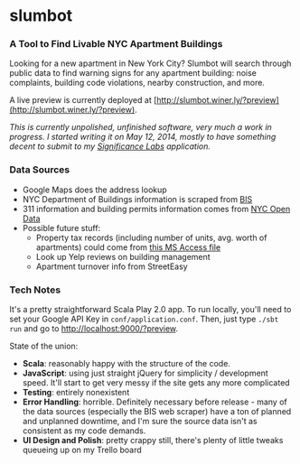 #  slumbot

### A Tool to Find Livable NYC Apartment Buildings

Looking for a new apartment in New York City?  Slumbot will search through public data to find warning signs for any 
apartment building: noise complaints, building code violations, nearby construction, and more.

A live preview is currently deployed at [http://slumbot.winer.ly/?preview](http://slumbot.winer.ly/?preview).

*This is currently unpolished, unfinished software, very much a work in progress.  I started writing it on May 12, 2014,
 mostly to have something decent to submit to my [Significance Labs](http://significancelabs.org/) application.*

### Data Sources

* Google Maps does the address lookup
* NYC Department of Buildings information is scraped from [BIS](http://a810-bisweb.nyc.gov/bisweb/bispi00.jsp)
* 311 information and building permits information comes from [NYC Open Data](https://data.cityofnewyork.us/)
* Possible future stuff:
    - Property tax records (including number of units, avg. worth of apartments) could come from [this MS Access file](https://data.cityofnewyork.us/Housing-Development/Property-Valuation-and-Assessment-data-Tax-Classes/cqds-77ys)
    - Look up Yelp reviews on building management
    - Apartment turnover info from StreetEasy

### Tech Notes

It's a pretty straightforward Scala Play 2.0 app.  To run locally, you'll need to set your Google API Key in 
````conf/application.conf````.  Then, just type ````./sbt run```` and go to [http://localhost:9000/?preview](http://localhost:9000/?preview).

State of the union:

* **Scala**: reasonably happy with the structure of the code.
* **JavaScript**: using just straight jQuery for simplicity / development speed.  It'll start to get very messy if the 
                  site gets any more complicated
* **Testing**: entirely nonexistent
* **Error Handling**: horrible.  Definitely necessary before release - many of the data sources (especially the BIS web
scraper) have a ton of planned and unplanned downtime, and I'm sure the source data isn't as consistent as my code demands.
* **UI Design and Polish**: pretty crappy still, there's plenty of little tweaks queueing up on my Trello board